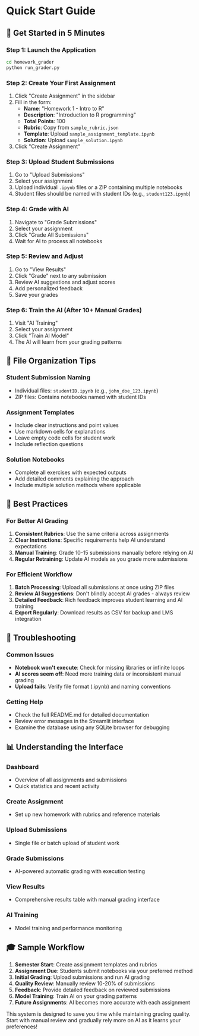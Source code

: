 # Quick Start Guide

## 🚀 Get Started in 5 Minutes

### Step 1: Launch the Application

```bash
cd homework_grader
python run_grader.py
```

### Step 2: Create Your First Assignment

1. Click "Create Assignment" in the sidebar
2. Fill in the form:
   - **Name**: "Homework 1 - Intro to R"
   - **Description**: "Introduction to R programming"
   - **Total Points**: 100
   - **Rubric**: Copy from `sample_rubric.json`
   - **Template**: Upload `sample_assignment_template.ipynb`
   - **Solution**: Upload `sample_solution.ipynb`
3. Click "Create Assignment"

### Step 3: Upload Student Submissions

1. Go to "Upload Submissions"
2. Select your assignment
3. Upload individual `.ipynb` files or a ZIP containing multiple notebooks
4. Student files should be named with student IDs (e.g., `student123.ipynb`)

### Step 4: Grade with AI

1. Navigate to "Grade Submissions"
2. Select your assignment
3. Click "Grade All Submissions"
4. Wait for AI to process all notebooks

### Step 5: Review and Adjust

1. Go to "View Results"
2. Click "Grade" next to any submission
3. Review AI suggestions and adjust scores
4. Add personalized feedback
5. Save your grades

### Step 6: Train the AI (After 10+ Manual Grades)

1. Visit "AI Training"
2. Select your assignment
3. Click "Train AI Model"
4. The AI will learn from your grading patterns

## 📁 File Organization Tips

### Student Submission Naming

- Individual files: `studentID.ipynb` (e.g., `john_doe_123.ipynb`)
- ZIP files: Contains notebooks named with student IDs

### Assignment Templates

- Include clear instructions and point values
- Use markdown cells for explanations
- Leave empty code cells for student work
- Include reflection questions

### Solution Notebooks

- Complete all exercises with expected outputs
- Add detailed comments explaining the approach
- Include multiple solution methods where applicable

## 🎯 Best Practices

### For Better AI Grading

1. **Consistent Rubrics**: Use the same criteria across assignments
2. **Clear Instructions**: Specific requirements help AI understand expectations
3. **Manual Training**: Grade 10-15 submissions manually before relying on AI
4. **Regular Retraining**: Update AI models as you grade more submissions

### For Efficient Workflow

1. **Batch Processing**: Upload all submissions at once using ZIP files
2. **Review AI Suggestions**: Don't blindly accept AI grades - always review
3. **Detailed Feedback**: Rich feedback improves student learning and AI training
4. **Export Regularly**: Download results as CSV for backup and LMS integration

## 🔧 Troubleshooting

### Common Issues

- **Notebook won't execute**: Check for missing libraries or infinite loops
- **AI scores seem off**: Need more training data or inconsistent manual grading
- **Upload fails**: Verify file format (.ipynb) and naming conventions

### Getting Help

- Check the full README.md for detailed documentation
- Review error messages in the Streamlit interface
- Examine the database using any SQLite browser for debugging

## 📊 Understanding the Interface

### Dashboard

- Overview of all assignments and submissions
- Quick statistics and recent activity

### Create Assignment

- Set up new homework with rubrics and reference materials

### Upload Submissions

- Single file or batch upload of student work

### Grade Submissions

- AI-powered automatic grading with execution testing

### View Results

- Comprehensive results table with manual grading interface

### AI Training

- Model training and performance monitoring

## 🎓 Sample Workflow

1. **Semester Start**: Create assignment templates and rubrics
2. **Assignment Due**: Students submit notebooks via your preferred method
3. **Initial Grading**: Upload submissions and run AI grading
4. **Quality Review**: Manually review 10-20% of submissions
5. **Feedback**: Provide detailed feedback on reviewed submissions
6. **Model Training**: Train AI on your grading patterns
7. **Future Assignments**: AI becomes more accurate with each assignment

This system is designed to save you time while maintaining grading quality. Start with manual review and gradually rely more on AI as it learns your preferences!
